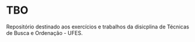 # TBO
Repositório destinado aos exercícios e trabalhos da disicplina de Técnicas de Busca e Ordenação - UFES. 
